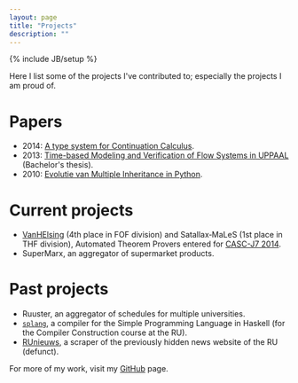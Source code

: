 ```yaml
---
layout: page
title: "Projects"
description: ""
---
```

{% include JB/setup %}

Here I list some of the projects I've contributed to; especially the projects I am proud of.

# Papers
* 2014: [A type system for Continuation Calculus](https://www.pps.univ-paris-diderot.fr/types2014/abstract-37.pdf).
* 2013: [Time-based Modeling and Verification of Flow Systems in UPPAAL](http://woutergeraedts.nl/assets/report-public%2020-12-2013.pdf) (Bachelor's thesis).
* 2010: [Evolutie van Multiple Inheritance in Python](http://woutergeraedts.nl/assets/aubel2010evolutie.pdf).

# Current projects
* [VanHElsing](https://github.com/VanHElsing) (4th place in FOF division) and Satallax‑MaLeS (1st place in THF division), Automated Theorem Provers entered for [CASC-J7 2014](http://www.cs.miami.edu/~tptp/CASC/).
* SuperMarx, an aggregator of supermarket products.

# Past projects
* Ruuster, an aggregator of schedules for multiple universities.
* [`splang`](https://github.com/Wassasin/splang), a compiler for the Simple Programming Language in Haskell (for the Compiler Construction course at the RU).
* [RUnieuws](http://runieuws.nl/), a scraper of the previously hidden news website of the RU (defunct).

For more of my work, visit my [GitHub](https://github.com/Wassasin?tab=repositories) page.
